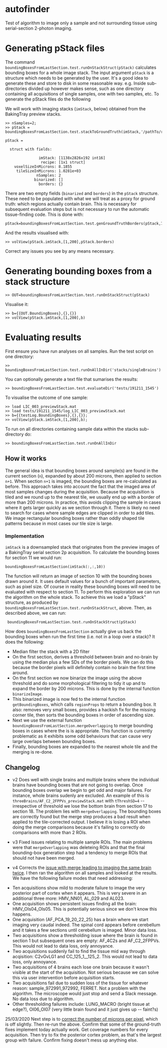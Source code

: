 # autofinder
Test of algorithm to image only a sample and not surrounding tissue using serial-section 2-photon imaging. 


# Generating pStack files
The command `boundingBoxesFromLastSection.test.runOnStackStruct(pStack)` calculates bounding boxes for 
a whole image stack. 
The input argument `pStack` is a structure which needs to be generated by the user. 
It's a good idea to generate these and store to disk in some reasonable way. 
e.g. Inside sub-directories divided up however makes sense, such as one directory containing all acquisitions of single samples, one with two samples, etc. 
To generate the pStack files do the following


We will work with imaging stacks (`imStack`, below) obtained from the BakingTray preview stacks. 

```
>> nSamples=2;
>> pStack = boundingBoxesFromLastSection.test.stackToGroundTruth(imStack,'/pathTo/recipeFile',nSamples)

pStack = 

  struct with fields:

               imStack: [1138x2826x192 int16]
                recipe: [1x1 struct]
    voxelSizeInMicrons: 8.1855
     tileSizeInMicrons: 1.0281e+03
              nSamples: 2
             binarized: []
               borders: {}

```

There are two empty fields (`binarized` and `borders`) in the `pStack` structure. 
These need to be populated with what we will treat as a proxy for ground truth: which regions actually contain brain.
This is necessary for subsequent evaluation steps but is not necessary to run the automatic tissue-finding code. 
This is done with:

```
pStack=boundingBoxesFromLastSection.test.genGroundTruthBorders(pStack,7)
```

And the results visualised with:
```
>> volView(pStack.imStack,[1,200],pStack.borders)  
```

Correct any issues you see by any means necessary. 

# Generating bounding boxes from a stack structure
```
>> OUT=boundingBoxesFromLastSection.test.runOnStackStruct(pStack)
```

Visualise it:
```
>> b={{OUT.BoundingBoxes},{},{}}
>> volView(pStack.imStack,[1,200],b)
```

# Evaluating results
First ensure you have run analyses on all samples. 
Run the test script on one directory:

```
>> boundingBoxesFromLastSection.test.runOnAllInDir('stacks/singleBrains')
```

You can optionally generate a text file that sumarises the results:
```
>> boundingBoxesFromLastSection.test.evaluateDir('tests/191211_1545')
```

To visualise the outcome of one sample:
```
>> load LIC_003_previewStack.mat 
>> load tests/191211_1545/log_LIC_003_previewStack.mat
>> b={{testLog.BoundingBoxes},{},{}};
>> volView(pStack.imStack,[1,200],b);
```

To run on all directories containing sample data within the stacks sub-directory do:
```
>> boundingBoxesFromLastSection.test.runOnAllInDir
```


## How it works
The general idea is that bounding boxes around sample(s) are found in the current section (`n`), expanded by about 200 microns, then applied to section `n+1`. 
When section `n+1` is imaged, the bounding boxes are re-calculated as before.
This approach takes into account the fact that the imaged area of most samples changes during the acquisition. 
Because the acquisition is tiled and we round up to the nearest tile, we usually end up with a border of more than 200 microns. 
In practice, this avoids clipping the sample in cases where it gets larger quickly as we section through it. 
There is likely no need to search for cases where sample edges are clipped in order to add tiles. 
We image rectangular bounding boxes rather than oddly shaped tile patterns because in most cases our tile size is large. 


### Implementation
`imStack` is a downsampled stack that originates from the preview images of a BakingTray serial section 2p acquisition. 
To calculate the bounding boxes for section 11 we would run:
```
boundingBoxesFromLastSection(imStack(:,:,10))
```

The function will return an image of section 10 with the bounding boxes drawn around it. 
It uses default values for a bunch of important parameters, such as pixel size.
Of course in reality these bounding boxes will need to be evaluated with respect to section 11. 
To perform this exploration we can run the algorithm on the whole stack.
To achieve this we load a "pStack" structure, as produced by `boundingBoxesFromLastSection.test.runOnStackStruct`, above. 
Then, as described above, we can run:
```
 boundingBoxesFromLastSection.test.runOnStackStruct(pStack)
```

How does `boundingBoxesFromLastSection` actually give us back the bounding boxes when run the first time (i.e. not in a loop over a stack)? 
It does the following:
* Median filter the stack with a 2D filter
* On the first section, derives a threshold between brain and no-brain by using the median plus a few SDs of the border pixels. 
We can do this because the border pixels will definitely contain no brain the first time around. 
* On the first section we now binarize the image using the above threshold and do some morphological filtering to tidy it up and to expand the border by 200 microns. This is done by the internal function `binarizeImage`. 
* This binarized image is now fed to the internal function `getBoundingBoxes`, which calls `regionProps` to return a bounding box. 
It also: removes very small boxes, provides a hackish fix for the missing corner tile, then sorts the bounding boxes in order of ascending size. 
* Next we use the external function `boundingBoxesFromLastSection.mergeOverlapping` to merge bounding boxes in cases where the is is appropriate. This function is currently problematic as it exhibits some odd behaviours that can cause very large overlaps between bounding boxes. 
* Finally, bounding boxes are expanded to the nearest whole tile and the merging is re-done. 




## Changelog

* v2 Does well with single brains and multiple brains where the individual brains have bounding boxes that are not going to overlap. 
Once bounding boxes overlap we begin to get odd and major failures. 
For instance, whole brains sudenly are excluded. 
An example of this is `threeBrains/AF_C2_2FPPVs_previewStack.mat` with `tThreshSD=4` -- irrespective of threshold we lose the bottom brain from section 17 to section 18. 
The problem lies with `mergeOverlapping`. 
The bounding boxes are correctly found but the merge step produces a bad result when applied to the tile-corrected output.
I believe it is losing a ROI when doing the merge comparisons because it's failing to correctly do comparisons with more than 2 ROIs.

* v3 Fixed issues relating to multiple sample ROIs. 
The main problems were that `mergeOverlapping` was deleteing ROIs and that the final bounding-box generation step had a tendency to merge ROIs that should not have been merged. 

* v4 Corrects the [issue with merge leading to imaging the same brain twice](https://github.com/raacampbell/autofinder/issues/14). 
I then ran the algorithm on all samples and looked at the results. We have the following failure modes that need addressing:
- Ten acquisitions show mild to moderate failure to image the very posterior part of cortex when it appears. This is very severe in an additional three more: HMV_NN01, AL_029 and AL023.
- One acquisition shows persistent issues finding all the brain: HMV_OIs04_OIs05. This is potentially serious since we don't know this happens. 
- One acquisition (AF_PCA_19_20_22_25) has a brain where we start imaging very caudal indeed. The spinal cord appears before cerebellum and it takes a few sections until cerebellum is imaged. Minor data loss.
- Two acquisitions show a thresholding issue where the brain is found in section 1 but subsequent ones are empty: AF_4C2s and AF_C2_2FPPVs. This would not lead to data loss, only annoyance. 
- Two acquisitions suddenly fail to find the tissue mid way through acqisition: C2vGvLG1 and CC_125_1__125_2. This would not lead to data loss, only annoyance. 
- Two acquisitions of 4 brains each lose one brain because it wasn't visible at the start of the acquisition. Not serious because we can solve this via user intervention before acquisition starts. 
- Two acquisitions fail due to sudden loss of the tissue for whatever reason: sample_972991_972992, FERRET. Not a problem with the algorithm. The microscope would just stop and send a Slack message. No data loss due to algorithm. 
- Other thresholding failures include: LUNG_MACRO (bright tissue at edge?), OI06_OI07 (very little brain found and it just gives up -- faint?s)

25/03/2020
Next step is to [correct the number of microns per pixel](https://github.com/raacampbell/autofinder/issues/15), which is off slightly. 
Then re-run the above.
Confirm that some of the ground-truth fixes implement today actually work. 
Get coverage numbers for every acquisition. 
Then try to fix the posterior cortex problem, as that's the largest group with failure. Confirm fixing doesn't mess up anything else. 